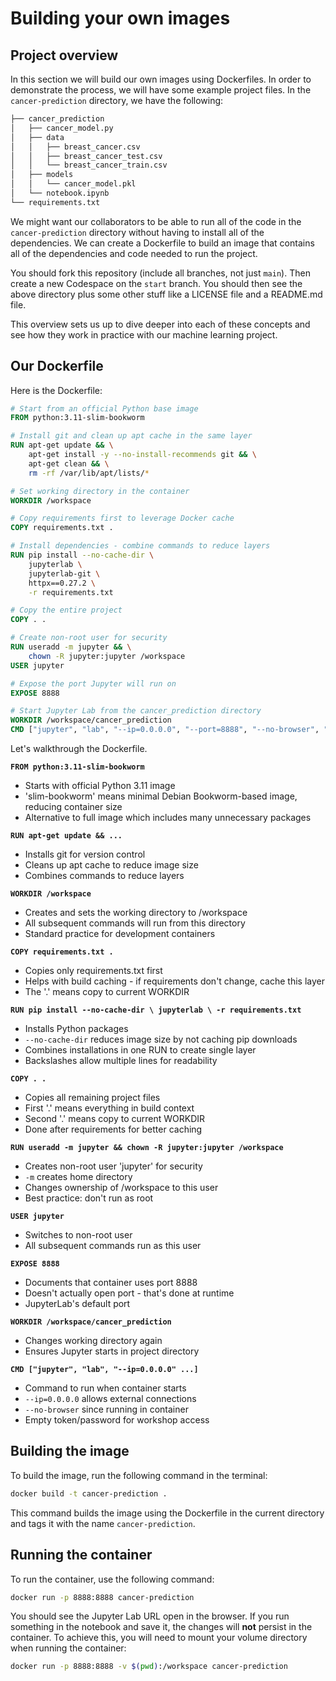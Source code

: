 # Building your own images

## Project overview
In this section we will build our own images using Dockerfiles. In order to demonstrate the process, we will have some example project files. In the `cancer-prediction` directory, we have the following:

```bash
├── cancer_prediction
│   ├── cancer_model.py
│   ├── data
│   │   ├── breast_cancer.csv
│   │   ├── breast_cancer_test.csv
│   │   └── breast_cancer_train.csv
│   ├── models
│   │   └── cancer_model.pkl
│   └── notebook.ipynb
└── requirements.txt
```

We might want our collaborators to be able to run all of the code in the `cancer-prediction` directory without having to install all of the dependencies. We can create a Dockerfile to build an image that contains all of the dependencies and code needed to run the project.

You should fork this repository (include all branches, not just `main`). Then create a new Codespace on the `start` branch. You should then see the above directory plus some other stuff like a LICENSE file and a README.md file.

This overview sets us up to dive deeper into each of these concepts and see how they work in practice with our machine learning project.

## Our Dockerfile
Here is the Dockerfile:

```Dockerfile
# Start from an official Python base image
FROM python:3.11-slim-bookworm

# Install git and clean up apt cache in the same layer
RUN apt-get update && \
    apt-get install -y --no-install-recommends git && \
    apt-get clean && \
    rm -rf /var/lib/apt/lists/*

# Set working directory in the container
WORKDIR /workspace

# Copy requirements first to leverage Docker cache
COPY requirements.txt .

# Install dependencies - combine commands to reduce layers
RUN pip install --no-cache-dir \
    jupyterlab \
    jupyterlab-git \
    httpx==0.27.2 \
    -r requirements.txt

# Copy the entire project
COPY . .

# Create non-root user for security
RUN useradd -m jupyter && \
    chown -R jupyter:jupyter /workspace
USER jupyter

# Expose the port Jupyter will run on
EXPOSE 8888

# Start Jupyter Lab from the cancer_prediction directory
WORKDIR /workspace/cancer_prediction
CMD ["jupyter", "lab", "--ip=0.0.0.0", "--port=8888", "--no-browser", "--LabApp.token=''", "--LabApp.password=''"]
```

Let's walkthrough the Dockerfile.

**`FROM python:3.11-slim-bookworm`**

- Starts with official Python 3.11 image
- 'slim-bookworm' means minimal Debian Bookworm-based image, reducing container size
- Alternative to full image which includes many unnecessary packages

**`RUN apt-get update && ...`**

- Installs git for version control
- Cleans up apt cache to reduce image size
- Combines commands to reduce layers

**`WORKDIR /workspace`**

- Creates and sets the working directory to /workspace
- All subsequent commands will run from this directory
- Standard practice for development containers

**`COPY requirements.txt .`**

- Copies only requirements.txt first
- Helps with build caching - if requirements don't change, cache this layer
- The '.' means copy to current WORKDIR

**`RUN pip install --no-cache-dir \ jupyterlab \ -r requirements.txt`**

- Installs Python packages
- `--no-cache-dir` reduces image size by not caching pip downloads
- Combines installations in one RUN to create single layer
- Backslashes allow multiple lines for readability

**`COPY . .`**

- Copies all remaining project files
- First '.' means everything in build context
- Second '.' means copy to current WORKDIR
- Done after requirements for better caching

**`RUN useradd -m jupyter && chown -R jupyter:jupyter /workspace`**

- Creates non-root user 'jupyter' for security
- `-m` creates home directory
- Changes ownership of /workspace to this user
- Best practice: don't run as root

**`USER jupyter`**

- Switches to non-root user
- All subsequent commands run as this user

**`EXPOSE 8888`**

- Documents that container uses port 8888
- Doesn't actually open port - that's done at runtime
- JupyterLab's default port

**`WORKDIR /workspace/cancer_prediction`**

- Changes working directory again
- Ensures Jupyter starts in project directory

**`CMD ["jupyter", "lab", "--ip=0.0.0.0" ...]`**

- Command to run when container starts
- `--ip=0.0.0.0` allows external connections
- `--no-browser` since running in container
- Empty token/password for workshop access

## Building the image

To build the image, run the following command in the terminal:

```bash
docker build -t cancer-prediction .
```

This command builds the image using the Dockerfile in the current directory and tags it with the name `cancer-prediction`.

## Running the container

To run the container, use the following command:

```bash
docker run -p 8888:8888 cancer-prediction
```

You should see the Jupyter Lab URL open in the browser. If you run something in the notebook and save it, the changes will **not** persist in the container. To achieve this, you will need to mount your volume directory when running the container:

```bash
docker run -p 8888:8888 -v $(pwd):/workspace cancer-prediction
```
